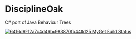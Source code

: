 DisciplineOak
=============

C# port of Java Behaviour Trees



[![6416d9912a7c4d46bc983870fb440d25 MyGet Build Status](https://www.myget.org/BuildSource/Badge/6416d9912a7c4d46bc983870fb440d25?identifier=92e58439-b608-4021-a9cc-d55f53dc14a5)](https://www.myget.org/)
